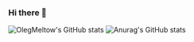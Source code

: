 ### Hi there 👋
![OlegMeltow's GitHub stats](https://github-readme-stats.vercel.app/api?username=OlegMeltow&theme=darkula&show_icons=true)
![Anurag's GitHub stats](https://github-readme-stats.vercel.app/api?username=AParovyshnaya&theme=cobalt&show_icons=true)
<!--
**OlegMeltow/OlegMeltow** is a ✨ _special_ ✨ repository because its `README.md` (this file) appears on your GitHub profile.

Here are some ideas to get you started:


- 🔭 I’m currently working on ...
- 🌱 I’m currently learning ...
- 👯 I’m looking to collaborate on ...
- 🤔 I’m looking for help with ...
- 💬 Ask me about ...
- 📫 How to reach me: ...
- 😄 Pronouns: ...
- ⚡ Fun fact: ...
-->
